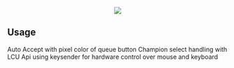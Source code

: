 <p align="center"><img src="https://i.imgur.com/a9QWW0v.png"></p>

## Usage
Auto Accept with pixel color of queue button
Champion select handling with LCU Api 
using keysender for hardware control over mouse and keyboard
 
